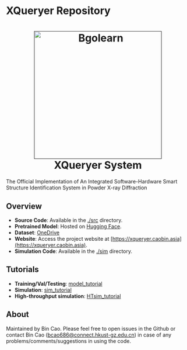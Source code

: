 
# XQueryer Repository





<h1 align="center">
  <a href=""><img src="https://github.com/user-attachments/assets/09eaddef-a9a2-408a-897f-d2c355331c60" alt="Bgolearn" width="350"></a>
  <br>
  XQueryer System
  <br>
</h1>

The Official Implementation of An Integrated Software-Hardware Smart Structure Identification System in Powder X-ray Diffraction

## Overview
- **Source Code**: Available in the [./src](./src) directory.
- **Pretrained Model**: Hosted on [Hugging Face](https://huggingface.co/datasets/caobin/XQueryer). 
- **Dataset**: [OneDrive](https://hkustgz-my.sharepoint.com/:f:/g/personal/bcao686_connect_hkust-gz_edu_cn/EuXEw_kv8-RGtHbhLemh69gB5i9NatNVvbohTNSafj0UnA?e=hFsSdx)
- **Website**: Access the project website at [https://xqueryer.caobin.asia](https://xqueryer.caobin.asia).
- **Simulation Code**: Available in the [./sim](./sim) directory.

## Tutorials
- **Training/Val/Testing**: [model_tutorial](./src/Tutorial.ipynb)
- **Simulation**: [sim_tutorial](./sim/XRD.ipynb)
- **High-throughput simulation**: [HTsim_tutorial](./sim/tutorial_sim.ipynb)
## About 
Maintained by Bin Cao. Please feel free to open issues in the Github or contact Bin Cao
(bcao686@connect.hkust-gz.edu.cn) in case of any problems/comments/suggestions in using the code. 
